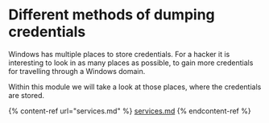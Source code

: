# Different methods of dumping credentials

Windows has multiple places to store credentials. For a hacker it is interesting to look in as many places as possible, to gain more credentials for travelling through a Windows domain.

Within this module we will take a look at those places, where the credentials are stored.&#x20;

{% content-ref url="services.md" %}
[services.md](services.md)
{% endcontent-ref %}
